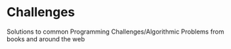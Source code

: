# Challenges
Solutions to common Programming Challenges/Algorithmic Problems from books and around the web
